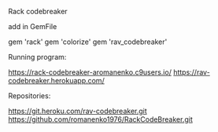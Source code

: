 Rack codebreaker

add in GemFile

   gem 'rack'
   gem 'colorize'
   gem 'rav_codebreaker'

Running program:

   https://rack-codebreaker-aromanenko.c9users.io/
   https://rav-codebreaker.herokuapp.com/

Repositories:

   https://git.heroku.com/rav-codebreaker.git
   https://github.com/romanenko1976/RackCodeBreaker.git


